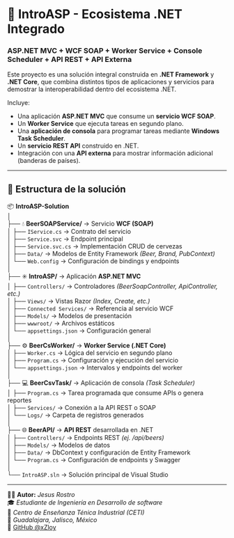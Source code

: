# 🍺 IntroASP - Ecosistema .NET Integrado
### ASP.NET MVC + WCF SOAP + Worker Service + Console Scheduler + API REST + API Externa  

Este proyecto es una solución integral construida en **.NET Framework** y **.NET Core**, que combina distintos tipos de aplicaciones y servicios para demostrar la interoperabilidad dentro del ecosistema .NET.  

Incluye:
- Una aplicación **ASP.NET MVC** que consume un **servicio WCF SOAP**.
- Un **Worker Service** que ejecuta tareas en segundo plano.
- Una **aplicación de consola** para programar tareas mediante **Windows Task Scheduler**.
- Un **servicio REST API** construido en .NET.
- Integración con una **API externa** para mostrar información adicional (banderas de países).

---

## 🧱 Estructura de la solución

📦 **IntroASP-Solution**  
│  
├── 💧 **BeerSOAPService/** → Servicio **WCF (SOAP)**  
│   ├── `IService.cs` → Contrato del servicio  
│   ├── `Service.svc` → Endpoint principal  
│   ├── `Service.svc.cs` → Implementación CRUD de cervezas  
│   ├── `Data/` → Modelos de Entity Framework *(Beer, Brand, PubContext)*  
│   └── `Web.config` → Configuración de bindings y endpoints  
│  
├── ✳️ **IntroASP/** → Aplicación **ASP.NET MVC**  
│   ├── `Controllers/` → Controladores *(BeerSoapController, ApiController, etc.)*  
│   ├── `Views/` → Vistas Razor *(Index, Create, etc.)*  
│   ├── `Connected Services/` → Referencia al servicio WCF  
│   ├── `Models/` → Modelos de presentación  
│   ├── `wwwroot/` → Archivos estáticos  
│   └── `appsettings.json` → Configuración general  
│  
├── ⚙️ **BeerCsWorker/** → **Worker Service (.NET Core)**  
│   ├── `Worker.cs` → Lógica del servicio en segundo plano  
│   ├── `Program.cs` → Configuración y ejecución del servicio  
│   └── `appsettings.json` → Intervalos y endpoints del worker  
│  
├── 💻 **BeerCsvTask/** → Aplicación de consola *(Task Scheduler)*  
│   ├── `Program.cs` → Tarea programada que consume APIs o genera reportes  
│   ├── `Services/` → Conexión a la API REST o SOAP  
│   └── `Logs/` → Carpeta de registros generados  
│  
├── 🌐 **BeerAPI/** → **API REST** desarrollada en .NET  
│   ├── `Controllers/` → Endpoints REST *(ej. /api/beers)*  
│   ├── `Models/` → Modelos de datos  
│   ├── `Data/` → DbContext y configuración de Entity Framework  
│   └── `Program.cs` → Configuración de endpoints y Swagger  
│  
└── `IntroASP.sln` → Solución principal de Visual Studio  

---

👨‍💻 **Autor:** *Jesus Rostro*  
🎓 *Estudiante de Ingeniería en Desarrollo de software*  
🏫 *Centro de Enseñanza Ténica Industrial (CETI)*  
📍 *Guadalajara, Jalisco, México*  
🔗 [GitHub @xZloy](https://github.com/xZloy)

